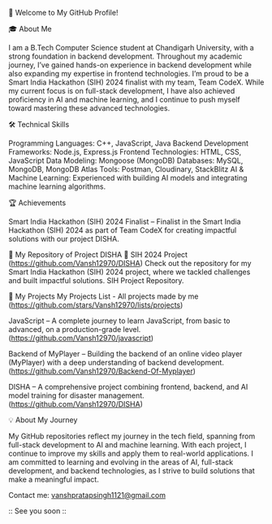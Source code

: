👋 Welcome to My GitHub Profile!

🎓 About Me

I am a B.Tech Computer Science student at Chandigarh University, with a strong foundation in backend development. Throughout my academic journey, I’ve gained hands-on experience in backend development while also expanding my expertise in frontend technologies. I’m proud to be a Smart India Hackathon (SIH) 2024 finalist with my team, Team CodeX.
While my current focus is on full-stack development, I have also achieved proficiency in AI and machine learning, and I continue to push myself toward mastering these advanced technologies.

🛠️ Technical Skills

Programming Languages: C++, JavaScript, Java
Backend Development Frameworks: Node.js, Express.js
Frontend Technologies: HTML, CSS, JavaScript
Data Modeling: Mongoose (MongoDB)
Databases: MySQL, MongoDB, MongoDB Atlas
Tools: Postman, Cloudinary, StackBlitz
AI & Machine Learning: Experienced with building AI models and integrating machine learning algorithms.

🏆 Achievements

Smart India Hackathon (SIH) 2024 Finalist – Finalist in the Smart India Hackathon (SIH) 2024 as part of Team CodeX for creating impactful solutions with our project DISHA.

📂 My Repository of Project DISHA
🚀 SIH 2024 Project (https://github.com/Vansh12970/DISHA)
Check out the repository for my Smart India Hackathon (SIH) 2024 project, where we tackled challenges and built impactful solutions. SIH Project Repository.

🔧 My Projects 
My Projects List - All projects made by me (https://github.com/stars/Vansh12970/lists/projects)

JavaScript – A complete journey to learn JavaScript, from basic to advanced, on a production-grade level. (https://github.com/Vansh12970/javascript)

Backend of MyPlayer – Building the backend of an online video player (MyPlayer) with a deep understanding of backend development. (https://github.com/Vansh12970/Backend-Of-Myplayer)

DISHA – A comprehensive project combining frontend, backend, and AI model training for disaster management.(https://github.com/Vansh12970/DISHA)

💡 About My Journey

My GitHub repositories reflect my journey in the tech field, spanning from full-stack development to AI and machine learning. With each project, I continue to improve my skills and apply them to real-world applications. I am committed to learning and evolving in the areas of AI, full-stack development, and backend technologies, as I strive to build solutions that make a meaningful impact.

Contact me: 
vanshpratapsingh1121@gmail.com

:: See you soon ::

